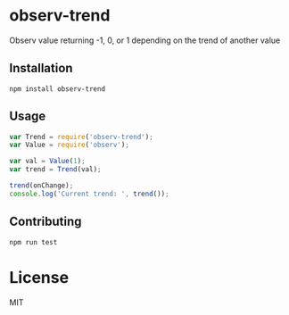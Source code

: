 # observ-trend
Observ value returning -1, 0, or 1 depending on the trend of another value

## Installation
`npm install observ-trend`

## Usage
```js
var Trend = require('observ-trend');
var Value = require('observ');

var val = Value(1);
var trend = Trend(val);

trend(onChange);
console.log('Current trend: ', trend());
```

## Contributing
`npm run test`

# License
MIT
